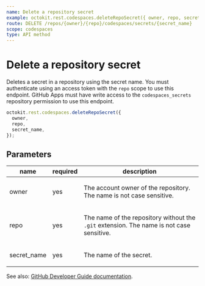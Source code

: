```yaml
---
name: Delete a repository secret
example: octokit.rest.codespaces.deleteRepoSecret({ owner, repo, secret_name })
route: DELETE /repos/{owner}/{repo}/codespaces/secrets/{secret_name}
scope: codespaces
type: API method
---
```


# Delete a repository secret

Deletes a secret in a repository using the secret name. You must authenticate using an access token with the `repo` scope to use this endpoint. GitHub Apps must have write access to the `codespaces_secrets` repository permission to use this endpoint.

```js
octokit.rest.codespaces.deleteRepoSecret({
  owner,
  repo,
  secret_name,
});
```

## Parameters

<table>
  <thead>
    <tr>
      <th>name</th>
      <th>required</th>
      <th>description</th>
    </tr>
  </thead>
  <tbody>
    <tr><td>owner</td><td>yes</td><td>

The account owner of the repository. The name is not case sensitive.

</td></tr>
<tr><td>repo</td><td>yes</td><td>

The name of the repository without the `.git` extension. The name is not case sensitive.

</td></tr>
<tr><td>secret_name</td><td>yes</td><td>

The name of the secret.

</td></tr>
  </tbody>
</table>

See also: [GitHub Developer Guide documentation](https://docs.github.com/rest/codespaces/repository-secrets#delete-a-repository-secret).
